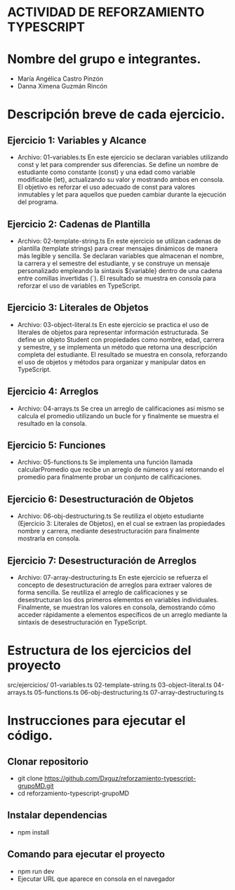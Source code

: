 # ACTIVIDAD DE REFORZAMIENTO TYPESCRIPT

# Nombre del grupo e integrantes.
- María Angélica Castro Pinzón
- Danna Ximena Guzmán Rincón

# Descripción breve de cada ejercicio.

## Ejercicio 1: Variables y Alcance
- Archivo: 01-variables.ts
En este ejercicio se declaran variables utilizando const y let para comprender sus diferencias.
Se define un nombre de estudiante como constante (const) y una edad como variable modificable (let), actualizando su valor y mostrando ambos en consola.
El objetivo es reforzar el uso adecuado de const para valores inmutables y let para aquellos que pueden cambiar durante la ejecución del programa.

## Ejercicio 2: Cadenas de Plantilla
- Archivo: 02-template-string.ts
En este ejercicio se utilizan cadenas de plantilla (template strings) para crear mensajes dinámicos de manera más legible y sencilla.
Se declaran variables que almacenan el nombre, la carrera y el semestre del estudiante, y se construye un mensaje personalizado empleando la sintaxis ${variable} dentro de una cadena entre comillas invertidas (`).
El resultado se muestra en consola para reforzar el uso de variables en TypeScript.

## Ejercicio 3: Literales de Objetos
- Archivo: 03-object-literal.ts
En este ejercicio se practica el uso de literales de objetos para representar información estructurada.
Se define un objeto Student con propiedades como nombre, edad, carrera y semestre, y se implementa un método que retorna una descripción completa del estudiante.
El resultado se muestra en consola, reforzando el uso de objetos y métodos para organizar y manipular datos en TypeScript.

## Ejercicio 4: Arreglos
- Archivo: 04-arrays.ts
Se crea un arreglo de calificaciones asi mismo se calcula el promedio utilizando un bucle for y finalmente se muestra el resultado en la consola.

## Ejercicio 5: Funciones
- Archivo: 05-functions.ts
Se implementa una función llamada calcularPromedio que recibe un arreglo de números y así retornando el promedio para finalmente probar un conjunto de calificaciones.

## Ejercicio 6: Desestructuración de Objetos
- Archivo: 06-obj-destructuring.ts
Se reutiliza el objeto estudiante (Ejercicio 3: Literales de Objetos),  en el cual se extraen  las propiedades nombre y carrera,  mediante desestructuración para finalmente mostrarla en consola.

## Ejercicio 7: Desestructuración de Arreglos
- Archivo: 07-array-destructuring.ts
En este ejercicio se refuerza el concepto de desestructuración de arreglos para extraer valores de forma sencilla.
Se reutiliza el arreglo de calificaciones y se desestructuran los dos primeros elementos en variables individuales.
Finalmente, se muestran los valores en consola, demostrando cómo acceder rápidamente a elementos específicos de un arreglo mediante la sintaxis de desestructuración en TypeScript.

# Estructura de los ejercicios del proyecto
src/ejercicios/
01-variables.ts
02-template-string.ts
03-object-literal.ts
04-arrays.ts
05-functions.ts
06-obj-destructuring.ts
07-array-destructuring.ts


# Instrucciones para ejecutar el código.

## Clonar repositorio
- git clone https://github.com/Dxguz/reforzamiento-typescript-grupoMD.git
- cd reforzamiento-typescript-grupoMD

## Instalar dependencias
- npm install

## Comando para ejecutar el proyecto
- npm run dev
- Ejecutar URL que aparece en consola en el navegador